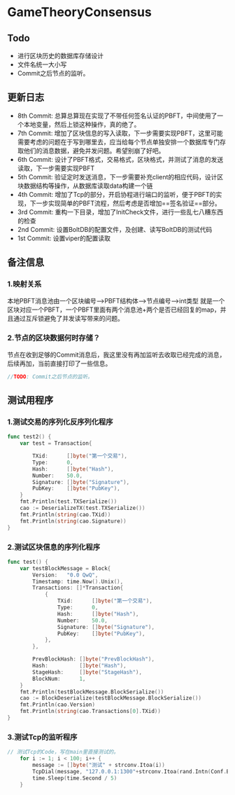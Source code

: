 # GameTheoryConsensus

## Todo
- 进行区块历史的数据库存储设计
- 文件名统一大小写
- Commit之后节点的监听。

## 更新日志
- 8th Commit: 总算总算现在实现了不带任何签名认证的PBFT，中间使用了一个本地变量，然后上锁这种操作，真的绝了。
- 7th Commit: 增加了区块信息的写入读取，下一步需要实现PBFT，这里可能需要考虑的问题在于写到哪里去，应当给每个节点单独安排一个数据库专门存取他们的消息数据，避免并发问题。希望别崩了好吧。
- 6th Commit: 设计了PBFT格式，交易格式，区块格式，并测试了消息的发送读取，下一步需要实现PBFT
- 5th Commit: 验证定时发送消息，下一步需要补充client的相应代码，设计区块数据结构等操作，从数据库读取data构建一个链
- 4th Commit: 增加了Tcp的部分，开启协程进行端口的监听，便于PBFT的实现，下一步实现简单的PBFT流程，然后考虑是否增加==签名验证==部分。
- 3rd Commit: 重构一下目录，增加了InitCheck文件，进行一些乱七八糟东西的检查
- 2nd Commit: 设置BoltDB的配置文件，及创建、读写BoltDB的测试代码
- 1st Commit: 设置viper的配置读取

## 备注信息
### 1.映射关系
本地PBFT消息池由一个区块编号-->PBFT结构体-->节点编号-->int类型
就是一个区块对应一个PBFT，一个PBFT里面有两个消息池+两个是否已经回复的map，并且通过互斥锁避免了并发读写带来的问题。
### 2.节点的区块数据何时存储？
节点在收到足够的Commit消息后，我这里没有再加监听去收取已经完成的消息，后续再加，当前直接打印了一些信息。
```go
//TODO: Commit之后节点的监听。
```

## 测试用程序

### 1.测试交易的序列化反序列化程序
```go
func test2() {
	var test = Transaction{

		TXid:      []byte("第一个交易"),
		Type:      0,
		Hash:      []byte("Hash"),
		Number:    50.0,
		Signature: []byte("Signature"),
		PubKey:    []byte("PubKey"),
	}
	fmt.Println(test.TXSerialize())
	cao := DeserializeTX(test.TXSerialize())
	fmt.Println(string(cao.TXid))
	fmt.Println(string(cao.Signature))
}

```
### 2.测试区块信息的序列化程序
```go
func test() {
	var testBlockMessage = Block{
		Version:   "0.0 QwQ",
		Timestamp: time.Now().Unix(),
		Transactions: []*Transaction{
			{
				TXid:      []byte("第一个交易"),
				Type:      0,
				Hash:      []byte("Hash"),
				Number:    50.0,
				Signature: []byte("Signature"),
				PubKey:    []byte("PubKey"),
			},
		},

		PrevBlockHash: []byte("PrevBlockHash"),
		Hash:          []byte("Hash"),
		StageHash:     []byte("StageHash"),
		BlockNum:      1,
	}
	fmt.Println(testBlockMessage.BlockSerialize())
	cao := BlockDeserialize(testBlockMessage.BlockSerialize())
	fmt.Println(cao.Version)
	fmt.Println(string(cao.Transactions[0].TXid))
}
```
### 3.测试Tcp的监听程序
```go
// 测试Tcp的Code，写在main里直接测试的。
	for i := 1; i < 100; i++ {
		message := []byte("测试" + strconv.Itoa(i))
		TcpDial(message, "127.0.0.1:1300"+strconv.Itoa(rand.Intn(Conf.Basic.GroupNumber)))
		time.Sleep(time.Second / 5)
	}
```
